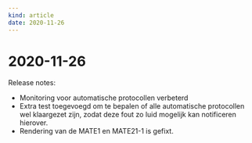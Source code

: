 ```yaml
---
kind: article
date: 2020-11-26
---
```


# 2020-11-26

Release notes:

* Monitoring voor automatische protocollen verbeterd
* Extra test toegevoegd om te bepalen of alle automatische  protocollen wel klaargezet zijn, zodat deze fout zo luid mogelijk kan notificeren hierover.
* Rendering van de MATE1 en MATE21-1 is gefixt.
